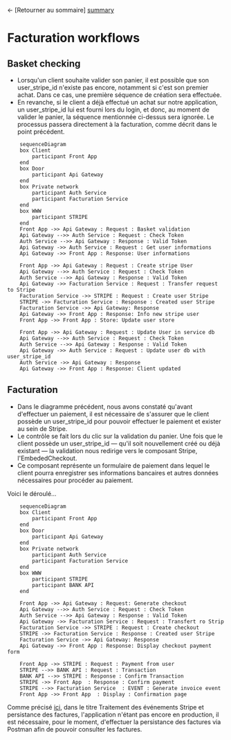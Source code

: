 ← [Retourner au sommaire] [summary]

# Facturation workflows


## Basket checking

- Lorsqu'un client souhaite valider son panier, il est possible que son user_stripe_id n'existe pas encore, notamment si c'est son premier achat. Dans ce cas, une première séquence de création sera effectuée.
- En revanche, si le client a déjà effectué un achat sur notre application, un user_stripe_id lui est fourni lors du login, et donc, au moment de valider le panier, la séquence mentionnée ci-dessus sera ignorée. Le processus passera directement à la facturation, comme décrit dans le point précédent.

```mermaid
    sequenceDiagram
    box Client
        participant Front App
    end
    box Door
        participant Api Gateway
    end
    box Private network
        participant Auth Service
        participant Facturation Service
    end
    box WWW
        participant STRIPE
    end
    Front App ->> Api Gateway : Request : Basket validation 
    Api Gateway -->> Auth Service : Request : Check Token
    Auth Service -->> Api Gateway : Response : Valid Token
    Api Gateway ->> Auth Service : Request : Get user informations
    Api Gateway ->> Front App : Response: User informations

    Front App ->> Api Gateway : Request : Create stripe User
    Api Gateway -->> Auth Service : Request : Check Token
    Auth Service -->> Api Gateway : Response : Valid Token
    Api Gateway ->> Facturation Service : Request : Transfer request to Stripe
    Facturation Service ->> STRIPE : Request : Create user Stripe
    STRIPE ->> Facturation Service : Response : Created user Stripe
    Facturation Service ->> Api Gateway: Response
    Api Gateway ->> Front App : Response: Info new stripe user
    Front App ->> Front App : Store: Update user store

    Front App ->> Api Gateway : Request : Update User in service db
    Api Gateway -->> Auth Service : Request : Check Token
    Auth Service -->> Api Gateway : Response : Valid Token
    Api Gateway ->> Auth Service : Request : Update user db with user_stripe_id
    Auth Service ->> Api Gateway : Response 
    Api Gateway ->> Front App : Response: Client updated
```

## Facturation

- Dans le diagramme précédent, nous avons constaté qu'avant d'effectuer un paiement, il est nécessaire de s'assurer que le client possède un user_stripe_id pour pouvoir effectuer le paiement et exister au sein de Stripe.
- Le contrôle se fait lors du clic sur la validation du panier. Une fois que le client possède un user_stripe_id — qu'il soit nouvellement créé ou déjà existant — la validation nous redirige vers le composant Stripe, l'EmbededCheckout.
- Ce composant représente un formulaire de paiement dans lequel le client pourra enregistrer ses informations bancaires et autres données nécessaires pour procéder au paiement.

Voici le déroulé...


```mermaid
    sequenceDiagram
    box Client
        participant Front App
    end
    box Door
        participant Api Gateway
    end
    box Private network
        participant Auth Service
        participant Facturation Service
    end
    box WWW
        participant STRIPE
        participant BANK API
    end

    Front App ->> Api Gateway : Request: Generate checkout
    Api Gateway -->> Auth Service : Request : Check Token
    Auth Service -->> Api Gateway : Response : Valid Token
    Api Gateway ->> Facturation Service : Request : Transfert ro Strip
    Facturation Service ->> STRIPE : Request : Create checkout
    STRIPE ->> Facturation Service : Response : Created user Stripe
    Facturation Service ->> Api Gateway: Response
    Api Gateway ->> Front App : Response: Display checkout payment form

    Front App ->> STRIPE : Request : Payment from user
    STRIPE -->> BANK API : Request : Transaction 
    BANK API -->> STRIPE : Response : Confirm Transaction 
    STRIPE ->> Front App  : Response : Confirm payment 
    STRIPE -->> Facturation Service  : EVENT : Generate invoice event
    Front App ->> Front App  : Display : Confirmation page
```

Comme précisé [ici][facturation-details], dans le titre Traitement des événements Stripe et persistance des factures, l'application n'étant pas encore en production, il est nécessaire, pour le moment, d'effectuer la persistance des factures via Postman afin de pouvoir consulter les factures.

[facturation-details]: ../../workflow/stripe/facturation.md
[summary]: ../README.md
